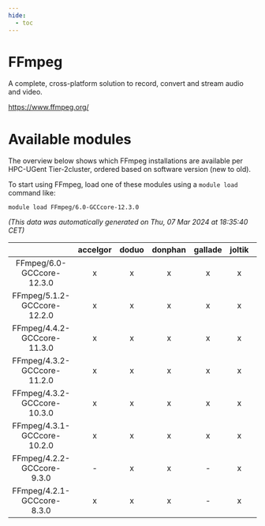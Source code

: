 ```yaml
---
hide:
  - toc
---
```


FFmpeg
======


A complete, cross-platform solution to record, convert and stream audio and video.

https://www.ffmpeg.org/
# Available modules


The overview below shows which FFmpeg installations are available per HPC-UGent Tier-2cluster, ordered based on software version (new to old).

To start using FFmpeg, load one of these modules using a `module load` command like:

```shell
module load FFmpeg/6.0-GCCcore-12.3.0
```

*(This data was automatically generated on Thu, 07 Mar 2024 at 18:35:40 CET)*  

| |accelgor|doduo|donphan|gallade|joltik|skitty|
| :---: | :---: | :---: | :---: | :---: | :---: | :---: |
|FFmpeg/6.0-GCCcore-12.3.0|x|x|x|x|x|x|
|FFmpeg/5.1.2-GCCcore-12.2.0|x|x|x|x|x|x|
|FFmpeg/4.4.2-GCCcore-11.3.0|x|x|x|x|x|x|
|FFmpeg/4.3.2-GCCcore-11.2.0|x|x|x|x|x|x|
|FFmpeg/4.3.2-GCCcore-10.3.0|x|x|x|x|x|x|
|FFmpeg/4.3.1-GCCcore-10.2.0|x|x|x|x|x|x|
|FFmpeg/4.2.2-GCCcore-9.3.0|-|x|x|-|x|x|
|FFmpeg/4.2.1-GCCcore-8.3.0|x|x|x|-|x|x|
